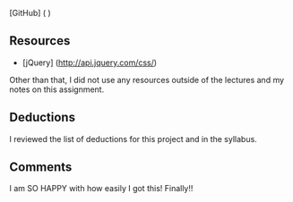 [GitHub] ( )

## Resources
- [jQuery] (http://api.jquery.com/css/)

Other than that, I did not use any resources outside of the lectures and my notes on this assignment.

## Deductions

I reviewed the list of deductions for this project and in the syllabus.

## Comments

I am SO HAPPY with how easily I got this! Finally!! 
